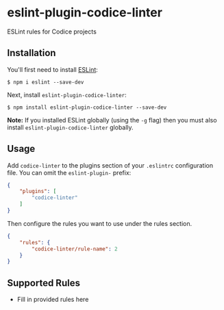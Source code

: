 # eslint-plugin-codice-linter

ESLint rules for Codice projects

## Installation

You'll first need to install [ESLint](http://eslint.org):

```
$ npm i eslint --save-dev
```

Next, install `eslint-plugin-codice-linter`:

```
$ npm install eslint-plugin-codice-linter --save-dev
```

**Note:** If you installed ESLint globally (using the `-g` flag) then you must also install `eslint-plugin-codice-linter` globally.

## Usage

Add `codice-linter` to the plugins section of your `.eslintrc` configuration file. You can omit the `eslint-plugin-` prefix:

```json
{
    "plugins": [
        "codice-linter"
    ]
}
```


Then configure the rules you want to use under the rules section.

```json
{
    "rules": {
        "codice-linter/rule-name": 2
    }
}
```

## Supported Rules

* Fill in provided rules here





